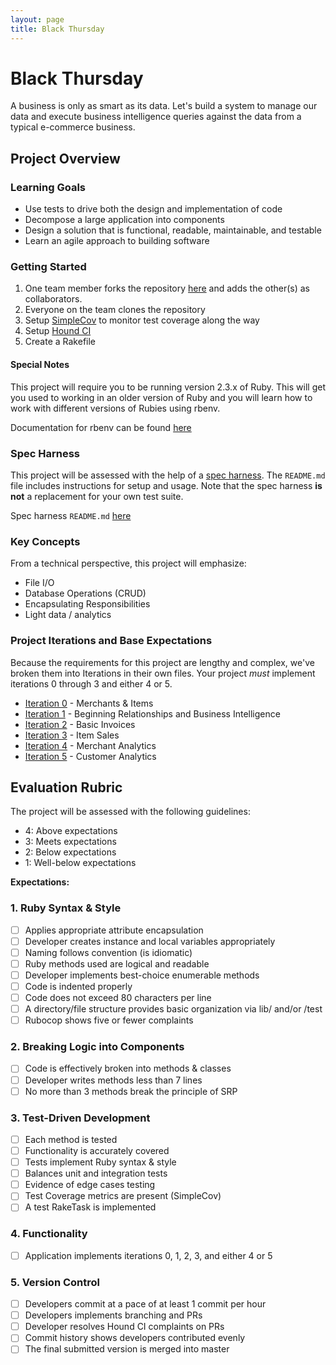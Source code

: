 ```yaml
---
layout: page
title: Black Thursday
---
```


Black Thursday
===============

A business is only as smart as its data. Let's build a system to manage our data and execute business intelligence queries against the data from a typical e-commerce business.

Project Overview
-----------------

### Learning Goals

*   Use tests to drive both the design and implementation of code
*   Decompose a large application into components
*   Design a solution that is functional, readable, maintainable, and testable
*   Learn an agile approach to building software

### Getting Started

1.  One team member forks the repository [here](https://github.com/turingschool-examples/black_thursday) and adds the other(s) as collaborators.
1.  Everyone on the team clones the repository
1.  Setup [SimpleCov](https://github.com/colszowka/simplecov) to monitor test coverage along the way
1.  Setup [Hound CI](https://houndci.com/)
1.  Create a Rakefile

#### Special Notes

This project will require you to be running version 2.3.x of Ruby. This will get you used to working in an older version of Ruby and you will learn how to work with different versions of Rubies using rbenv.

Documentation for rbenv can be found [here](https://github.com/rbenv/rbenv/blob/master/README.md)

### Spec Harness

This project will be assessed with the help of a [spec harness](https://github.com/turingschool/black_thursday_spec_harness). The `README.md` file includes instructions for setup and usage. Note that the spec harness **is not** a replacement for your own test suite.

Spec harness `README.md` [here](https://github.com/turingschool/black_thursday_spec_harness)

### Key Concepts

From a technical perspective, this project will emphasize:

*   File I/O
*   Database Operations (CRUD)
*   Encapsulating Responsibilities
*   Light data / analytics

### Project Iterations and Base Expectations

Because the requirements for this project are lengthy and complex, we've broken
them into Iterations in their own files. Your project *must* implement iterations 0 through 3 and either 4 or 5.

*   [Iteration 0](black_thursday_iterations/iteration_0) - Merchants & Items
*   [Iteration 1](black_thursday_iterations/iteration_1) - Beginning Relationships and Business Intelligence
*   [Iteration 2](black_thursday_iterations/iteration_2) - Basic Invoices
*   [Iteration 3](black_thursday_iterations/iteration_3) - Item Sales
*   [Iteration 4](black_thursday_iterations/iteration_4) - Merchant Analytics
*   [Iteration 5](black_thursday_iterations/iteration_5) - Customer Analytics


## Evaluation Rubric

The project will be assessed with the following guidelines:

* 4: Above expectations
* 3: Meets expectations
* 2: Below expectations
* 1: Well-below expectations

**Expectations:**

### 1. Ruby Syntax & Style

- [ ] Applies appropriate attribute encapsulation  
- [ ] Developer creates instance and local variables appropriately
- [ ] Naming follows convention (is idiomatic)
- [ ] Ruby methods used are logical and readable  
- [ ] Developer implements best-choice enumerable methods
- [ ] Code is indented properly
- [ ] Code does not exceed 80 characters per line
- [ ] A directory/file structure provides basic organization via lib/ and/or /test  
- [ ] Rubocop shows five or fewer complaints

### 2. Breaking Logic into Components

- [ ] Code is effectively broken into methods & classes
- [ ] Developer writes methods less than 7 lines
- [ ] No more than 3 methods break the principle of SRP

### 3. Test-Driven Development

- [ ] Each method is tested  
- [ ] Functionality is accurately covered
- [ ] Tests implement Ruby syntax & style   
- [ ] Balances unit and integration tests
- [ ] Evidence of edge cases testing
- [ ] Test Coverage metrics are present (SimpleCov)
- [ ] A test RakeTask is implemented

### 4. Functionality

- [ ] Application implements iterations 0, 1, 2, 3, and either 4 or 5

### 5. Version Control

- [ ] Developers commit at a pace of at least 1 commit per hour
- [ ] Developers implements branching and PRs
- [ ] Developer resolves Hound CI complaints on PRs
- [ ] Commit history shows developers contributed evenly
- [ ] The final submitted version is merged into master

<!-- Evaluation Rubric
------------------

The project will be assessed with the following guidelines:

### 1. Ruby Syntax & Style

*   4:  Application demonstrates excellent knowledge of Ruby syntax, style, and refactoring
*   3:  Application shows strong effort towards organization, content, and refactoring
*   2:  Application runs but the code has long methods, unnecessary or poorly named variables, and needs significant refactoring
*   1:  Application generates syntax error or crashes during execution

### 2. Breaking Logic into Components

*   4: Application is expertly divided into logical components each with a clear, single responsibility
*   3: Application effectively breaks logical components apart but breaks the principle of SRP
*   2: Application shows some effort to break logic into components, but the divisions are inconsistent or unclear
*   1: Application logic shows poor decomposition with too much logic mashed together

### 3. Test-Driven Development

*   4: Application is broken into components which are well tested in both isolation and integration using appropriate data
*   3: Application is well tested but does not balance isolation and integration tests, using only the data necessary to test the functionality
*   2: Application makes some use of tests, but the coverage is insufficient
*   1: Application does not demonstrate strong use of TDD

### 4. Functional Expectations

*   4: Application implements iterations 0, 1, 2, 3, (4 or 5), and features of your own design
*   3: Application implements iterations 0, 1, 2, 3, and either 4 or 5
*   2: Application implements iterations 0, 1, 2, and 3
*   1: Application does not fully implement iterations 0, 1, 2, and 3

### 5. Code Sanitation

The output from `rake sanitation:all` shows...

*   4: Zero complaints
*   3: Five or fewer complaints
*   2: Six to ten complaints
*   1: More than ten complaints  

### 6. Version Control  
<!--  (doesn't apply to all projects, but a good spot for project-specific rubric requirements) -->  
<!-- * 4: Student demonstrates strong git workflow, commits frequently to document progress, uses commits to identify added functionality, and utilizes pull requests for communication and feedback  
* 3: Student utilizes git workflow essentials, committing frequently to document progress
* 2: Student adds and commits infrequently and pushes project to GitHub  
* 1: Student makes an initial commit and pushes project to GitHub   -->
